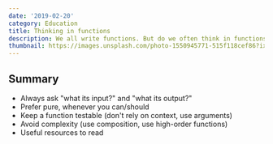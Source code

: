 ```yaml
---
date: '2019-02-20'
category: Education
title: Thinking in functions
description: We all write functions. But do we often think in functions? Discover the essentials of functional development, and learn a few practical tips.
thumbnail: https://images.unsplash.com/photo-1550945771-515f118cef86?ixlib=rb-1.2.1&auto=format&fit=crop&w=1350&q=80
---
```


## Summary

- Always ask "what its input?" and "what its output?"
- Prefer pure, whenever you can/should
- Keep a function testable (don't rely on context, use arguments)
- Avoid complexity (use composition, use high-order functions)
- Useful resources to read
